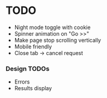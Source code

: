 # TODO

* Night mode toggle with cookie
* Spinner animation on "Go >>"
* Make page stop scrolling vertically
* Mobile friendly
* Close tab -> cancel request


### Design TODOs
* Errors
* Results display
